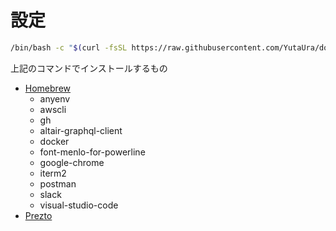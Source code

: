# 設定

```sh
/bin/bash -c "$(curl -fsSL https://raw.githubusercontent.com/YutaUra/dotfiles/HEAD/setup.sh)"
```

上記のコマンドでインストールするもの

- [Homebrew](https://brew.sh/)
  - anyenv
  - awscli
  - gh
  - altair-graphql-client
  - docker
  - font-menlo-for-powerline
  - google-chrome
  - iterm2
  - postman
  - slack
  - visual-studio-code
- [Prezto](https://github.com/sorin-ionescu/prezto)
